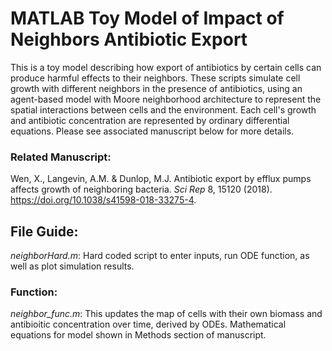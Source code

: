 # MATLAB Toy Model of Impact of Neighbors Antibiotic Export

This is a toy model describing how export of antibiotics by certain cells can produce harmful effects to their neighbors. These scripts simulate cell growth with different neighbors in the presence of antibiotics, using an agent-based model with Moore neighborhood architecture to represent the spatial interactions between cells and the environment. Each cell's growth and antibiotic concentration are represented by ordinary differential equations. Please see associated manuscript below for more details.

### Related Manuscript:

Wen, X., Langevin, A.M. & Dunlop, M.J. Antibiotic export by efflux pumps affects growth of neighboring bacteria. *Sci Rep* 8, 15120 (2018). https://doi.org/10.1038/s41598-018-33275-4.

## File Guide:

*neighborHard.m*: Hard coded script to enter inputs, run ODE function, as well as plot simulation results.

### Function:

*neighbor_func.m*: This updates the map of cells with their own biomass and antibioitic concentration over time, derived by ODEs. Mathematical equations for model shown in Methods section of manuscript.
